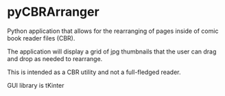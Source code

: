 # pyCBRArranger

Python application that allows for the rearranging of pages inside of comic book reader files (CBR).

The application will display a grid of jpg thumbnails that the user can drag and drop as needed to rearrange.

This is intended as a CBR utility and not a full-fledged reader.

GUI library is tKinter
 

